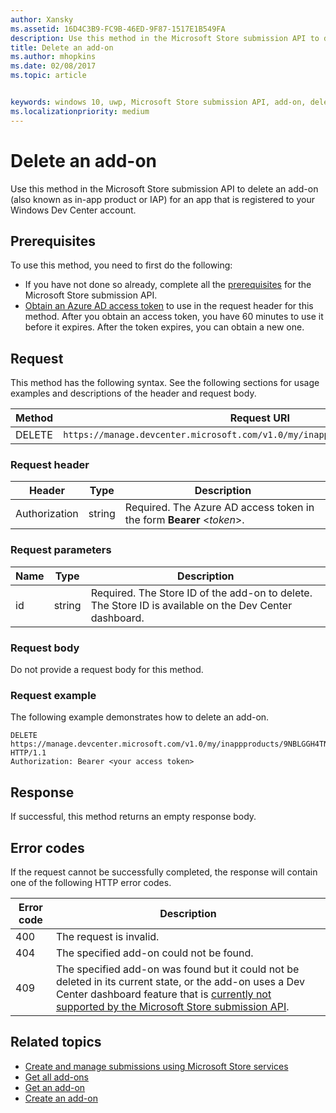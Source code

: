 ```yaml
---
author: Xansky
ms.assetid: 16D4C3B9-FC9B-46ED-9F87-1517E1B549FA
description: Use this method in the Microsoft Store submission API to delete an add-on for an app that is registered to your Windows Dev Center account.
title: Delete an add-on
ms.author: mhopkins
ms.date: 02/08/2017
ms.topic: article


keywords: windows 10, uwp, Microsoft Store submission API, add-on, delete, in-app product, IAP
ms.localizationpriority: medium
---
```


# Delete an add-on

Use this method in the Microsoft Store submission API to delete an add-on (also known as in-app product or IAP) for an app that is registered to your Windows Dev Center account.

## Prerequisites

To use this method, you need to first do the following:

* If you have not done so already, complete all the [prerequisites](create-and-manage-submissions-using-windows-store-services.md#prerequisites) for the Microsoft Store submission API.
* [Obtain an Azure AD access token](create-and-manage-submissions-using-windows-store-services.md#obtain-an-azure-ad-access-token) to use in the request header for this method. After you obtain an access token, you have 60 minutes to use it before it expires. After the token expires, you can obtain a new one.

## Request

This method has the following syntax. See the following sections for usage examples and descriptions of the header and request body.

| Method | Request URI                                                      |
|--------|------------------------------------------------------------------|
| DELETE    | ```https://manage.devcenter.microsoft.com/v1.0/my/inappproducts/{inAppProductId}``` |


### Request header

| Header        | Type   | Description                                                                 |
|---------------|--------|-----------------------------------------------------------------------------|
| Authorization | string | Required. The Azure AD access token in the form **Bearer** &lt;*token*&gt;. |


### Request parameters

| Name        | Type   | Description                                                                 |
|---------------|--------|-----------------------------------------------------------------------------|
| id | string | Required. The Store ID of the add-on to delete. The Store ID is available on the Dev Center dashboard.  |


### Request body

Do not provide a request body for this method.


### Request example

The following example demonstrates how to delete an add-on.

```
DELETE https://manage.devcenter.microsoft.com/v1.0/my/inappproducts/9NBLGGH4TNMP HTTP/1.1
Authorization: Bearer <your access token>
```

## Response

If successful, this method returns an empty response body.

## Error codes

If the request cannot be successfully completed, the response will contain one of the following HTTP error codes.

| Error code |  Description                                                                                                                                                                           |
|--------|------------------|
| 400  | The request is invalid. |
| 404  | The specified add-on could not be found.  |
| 409  | The specified add-on was found but it could not be deleted in its current state, or the add-on uses a Dev Center dashboard feature that is [currently not supported by the Microsoft Store submission API](create-and-manage-submissions-using-windows-store-services.md#not_supported). |   


## Related topics

* [Create and manage submissions using Microsoft Store services](create-and-manage-submissions-using-windows-store-services.md)
* [Get all add-ons](get-all-add-ons.md)
* [Get an add-on](get-an-add-on.md)
* [Create an add-on](create-an-add-on.md)
